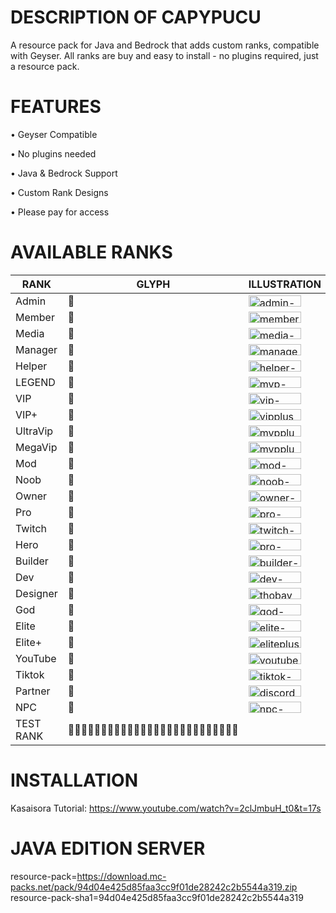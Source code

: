 # DESCRIPTION OF CAPYPUCU 
A resource pack for Java and Bedrock that adds custom ranks, compatible with Geyser. All ranks are buy and easy to install - no plugins required, just a resource pack.

# FEATURES 
• Geyser Compatible

• No plugins needed

• Java & Bedrock Support

• Custom Rank Designs

• Please pay for access 

# AVAILABLE RANKS

| RANK   | GLYPH | ILLUSTRATION| 
|--------|-------|-------------|
| Admin      |  |<img width="84" height="18" alt="admin-seav" src="https://github.com/user-attachments/assets/8cf77d2c-729b-4b10-9cdc-ad97c2550db3" />|
| Member     |  |<img width="84" height="18" alt="member-seav" src="https://github.com/user-attachments/assets/d5989c26-96b8-4543-a3c5-d59f99bcfe40" />|
| Media      |  |<img width="84" height="18" alt="media-seav" src="https://github.com/user-attachments/assets/f6b1136b-be88-4be7-a3f8-c84840bcf273" />|
| Manager    |  |<img width="84" height="18" alt="manager-seav" src="https://github.com/user-attachments/assets/ee14c01d-e31c-418e-8f2f-97aa1778cc4f" />|
| Helper     |  |<img width="84" height="18" alt="helper-seav" src="https://github.com/user-attachments/assets/d59b8ba4-fab7-458d-9920-b4398ec2a022" />|
| LEGEND     |  |<img width="84" height="18" alt="mvp-seav" src="https://github.com/user-attachments/assets/a38650f3-d047-4670-b769-a80bcc7b299e" />|
| VIP        |  |<img width="84" height="18" alt="vip-seav" src="https://github.com/user-attachments/assets/f78d0675-549b-4fa9-a225-dc9a6823e185" />|
| VIP+       |  |<img width="84" height="18" alt="vipplus-seav" src="https://github.com/user-attachments/assets/f5870a55-59c5-441f-970c-3eac80ea0c88" />|
| UltraVip   |  |<img width="84" height="18" alt="mvpplus-seav" src="https://github.com/user-attachments/assets/7ff100a8-02a0-4114-bc13-eaaf0bd13611" />|
| MegaVip    |  |<img width="84" height="18" alt="mvpplusplus-seav" src="https://github.com/user-attachments/assets/e047f1b3-c583-4d9f-8e72-e3f5f7ac1efb"/>|
| Mod        |  |<img width="84" height="18" alt="mod-seav" src="https://github.com/user-attachments/assets/24d7e9f9-53ce-4393-ad36-886fd89db90b" />|
| Noob       |  |<img width="84" height="18" alt="noob-saev" src="https://github.com/user-attachments/assets/579fa785-2c3c-4e1b-8dfa-7989e9fb7b8f" />|
| Owner      |  |<img width="84" height="18" alt="owner-seav" src="https://github.com/user-attachments/assets/d1679ac2-4233-4a7a-adf3-31d3afed0453" />|
| Pro        |  |<img width="84" height="18" alt="pro-seav" src="https://github.com/user-attachments/assets/4c74aac9-e95c-4efe-8e6b-93563cfe1b65" />|
| Twitch     |  |<img width="84" height="18" alt="twitch-seav" src="https://github.com/user-attachments/assets/2c7f4fca-d30f-42a6-b972-6a056c2214ea" />|
| Hero       |  |<img width="84" height="18" alt="pro-seav" src="https://github.com/user-attachments/assets/4ebeb0fb-0dac-45ef-821f-082f2f96397d" />|
| Builder    |  |<img width="84" height="18" alt="builder-seav" src="https://github.com/user-attachments/assets/98a351c5-2de5-4ebb-a032-1698034d3a0d" />|
| Dev        |  |<img width="84" height="18" alt="dev-seav" src="https://github.com/user-attachments/assets/4557837e-5a98-4de1-9691-a7194e6a4257" />|
| Designer   |  |<img width="84" height="18" alt="thobaymau-seav" src="https://github.com/user-attachments/assets/7e14b099-c50c-4e15-903f-f2ba63b4dbfc" />|
| God        |  |<img width="84" height="18" alt="god-seav" src="https://github.com/user-attachments/assets/f40a5d27-cbd8-4862-9114-c33521d61fc8" />|
| Elite      |  |<img width="84" height="18" alt="elite-seav" src="https://github.com/user-attachments/assets/a1edda37-aef6-4004-94f5-e2c70fb7e026" />|
| Elite+     |  |<img width="84" height="18" alt="eliteplus-seav" src="https://github.com/user-attachments/assets/1b348e6b-1e35-45b1-80e4-c78462b52c24" />|
| YouTube    |  |<img width="84" height="18" alt="youtube-seav" src="https://github.com/user-attachments/assets/ab938574-695c-4ecf-abcb-9803e6b56c7b" />|
| Tiktok     |  |<img width="84" height="18" alt="tiktok-seav" src="https://github.com/user-attachments/assets/49cfaf81-d78f-4de6-87bd-3341de3dd429" />|
| Partner    |  |<img width="84" height="18" alt="discord-seav" src="https://github.com/user-attachments/assets/83e25718-ecab-4459-a58d-20fd5aa9d505" />|
| NPC        |  |<img width="84" height="18" alt="npc-seav" src="https://github.com/user-attachments/assets/5a38dd0c-7eee-46e6-acfe-4b10b56722e1" />|
|TEST RANK   | ||

# INSTALLATION
Kasaisora Tutorial: https://www.youtube.com/watch?v=2clJmbuH_t0&t=17s

# JAVA EDITION SERVER
resource-pack=https://download.mc-packs.net/pack/94d04e425d85faa3cc9f01de28242c2b5544a319.zip
resource-pack-sha1=94d04e425d85faa3cc9f01de28242c2b5544a319


